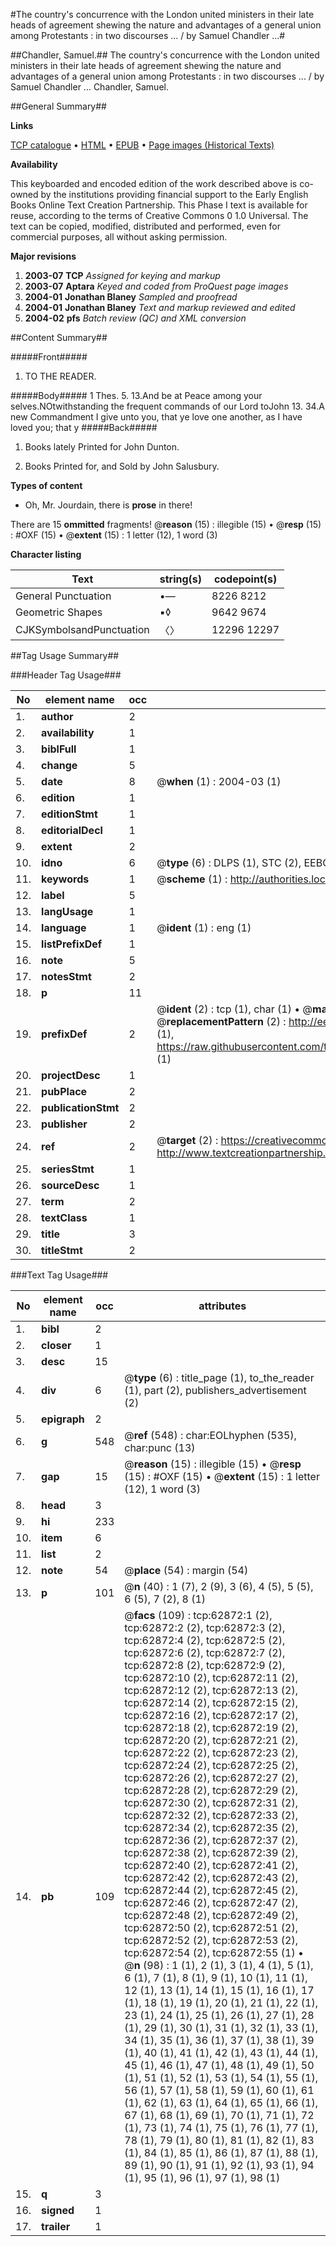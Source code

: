 #The country's concurrence with the London united ministers in their late heads of agreement shewing the nature and advantages of a general union among Protestants : in two discourses ... / by Samuel Chandler ...#

##Chandler, Samuel.##
The country's concurrence with the London united ministers in their late heads of agreement shewing the nature and advantages of a general union among Protestants : in two discourses ... / by Samuel Chandler ...
Chandler, Samuel.

##General Summary##

**Links**

[TCP catalogue](http://www.ota.ox.ac.uk/tcp/)  • 
[HTML](http://tei.it.ox.ac.uk/tcp/Texts-HTML/free/A31/A31660.html)  • 
[EPUB](http://tei.it.ox.ac.uk/tcp/Texts-EPUB/free/A31/A31660.epub) • 
[Page images (Historical Texts)](https://data.historicaltexts.jisc.ac.uk/view?pubId=eebo-12537284e&pageId=eebo-12537284e-62872-1)

**Availability**

This keyboarded and encoded edition of the
	       work described above is co-owned by the institutions
	       providing financial support to the Early English Books
	       Online Text Creation Partnership. This Phase I text is
	       available for reuse, according to the terms of Creative
	       Commons 0 1.0 Universal. The text can be copied,
	       modified, distributed and performed, even for
	       commercial purposes, all without asking permission.

**Major revisions**

1. __2003-07__ __TCP__ *Assigned for keying and markup*
1. __2003-07__ __Aptara__ *Keyed and coded from ProQuest page images*
1. __2004-01__ __Jonathan Blaney__ *Sampled and proofread*
1. __2004-01__ __Jonathan Blaney__ *Text and markup reviewed and edited*
1. __2004-02__ __pfs__ *Batch review (QC) and XML conversion*

##Content Summary##

#####Front#####

1. TO THE
READER.

#####Body#####
1 Thes. 5. 13.And be at Peace among your
selves.NOtwithstanding the frequent
commands of our
Lord toJohn 13. 34.A new Commandment I give unto you,
that ye love one another, as I have
loved you; that y
#####Back#####

1. Books lately Printed for John Dunton.

1. Books Printed for, and Sold by John
Salusbury.

**Types of content**

  * Oh, Mr. Jourdain, there is **prose** in there!

There are 15 **ommitted** fragments! 
 @__reason__ (15) : illegible (15)  •  @__resp__ (15) : #OXF (15)  •  @__extent__ (15) : 1 letter (12), 1 word (3)

**Character listing**


|Text|string(s)|codepoint(s)|
|---|---|---|
|General Punctuation|•—|8226 8212|
|Geometric Shapes|▪◊|9642 9674|
|CJKSymbolsandPunctuation|〈〉|12296 12297|

##Tag Usage Summary##

###Header Tag Usage###

|No|element name|occ|attributes|
|---|---|---|---|
|1.|__author__|2||
|2.|__availability__|1||
|3.|__biblFull__|1||
|4.|__change__|5||
|5.|__date__|8| @__when__ (1) : 2004-03 (1)|
|6.|__edition__|1||
|7.|__editionStmt__|1||
|8.|__editorialDecl__|1||
|9.|__extent__|2||
|10.|__idno__|6| @__type__ (6) : DLPS (1), STC (2), EEBO-CITATION (1), OCLC (1), VID (1)|
|11.|__keywords__|1| @__scheme__ (1) : http://authorities.loc.gov/ (1)|
|12.|__label__|5||
|13.|__langUsage__|1||
|14.|__language__|1| @__ident__ (1) : eng (1)|
|15.|__listPrefixDef__|1||
|16.|__note__|5||
|17.|__notesStmt__|2||
|18.|__p__|11||
|19.|__prefixDef__|2| @__ident__ (2) : tcp (1), char (1)  •  @__matchPattern__ (2) : ([0-9\-]+):([0-9IVX]+) (1), (.+) (1)  •  @__replacementPattern__ (2) : http://eebo.chadwyck.com/downloadtiff?vid=$1&page=$2 (1), https://raw.githubusercontent.com/textcreationpartnership/Texts/master/tcpchars.xml#$1 (1)|
|20.|__projectDesc__|1||
|21.|__pubPlace__|2||
|22.|__publicationStmt__|2||
|23.|__publisher__|2||
|24.|__ref__|2| @__target__ (2) : https://creativecommons.org/publicdomain/zero/1.0/ (1), http://www.textcreationpartnership.org/docs/. (1)|
|25.|__seriesStmt__|1||
|26.|__sourceDesc__|1||
|27.|__term__|2||
|28.|__textClass__|1||
|29.|__title__|3||
|30.|__titleStmt__|2||


###Text Tag Usage###

|No|element name|occ|attributes|
|---|---|---|---|
|1.|__bibl__|2||
|2.|__closer__|1||
|3.|__desc__|15||
|4.|__div__|6| @__type__ (6) : title_page (1), to_the_reader (1), part (2), publishers_advertisement (2)|
|5.|__epigraph__|2||
|6.|__g__|548| @__ref__ (548) : char:EOLhyphen (535), char:punc (13)|
|7.|__gap__|15| @__reason__ (15) : illegible (15)  •  @__resp__ (15) : #OXF (15)  •  @__extent__ (15) : 1 letter (12), 1 word (3)|
|8.|__head__|3||
|9.|__hi__|233||
|10.|__item__|6||
|11.|__list__|2||
|12.|__note__|54| @__place__ (54) : margin (54)|
|13.|__p__|101| @__n__ (40) : 1 (7), 2 (9), 3 (6), 4 (5), 5 (5), 6 (5), 7 (2), 8 (1)|
|14.|__pb__|109| @__facs__ (109) : tcp:62872:1 (2), tcp:62872:2 (2), tcp:62872:3 (2), tcp:62872:4 (2), tcp:62872:5 (2), tcp:62872:6 (2), tcp:62872:7 (2), tcp:62872:8 (2), tcp:62872:9 (2), tcp:62872:10 (2), tcp:62872:11 (2), tcp:62872:12 (2), tcp:62872:13 (2), tcp:62872:14 (2), tcp:62872:15 (2), tcp:62872:16 (2), tcp:62872:17 (2), tcp:62872:18 (2), tcp:62872:19 (2), tcp:62872:20 (2), tcp:62872:21 (2), tcp:62872:22 (2), tcp:62872:23 (2), tcp:62872:24 (2), tcp:62872:25 (2), tcp:62872:26 (2), tcp:62872:27 (2), tcp:62872:28 (2), tcp:62872:29 (2), tcp:62872:30 (2), tcp:62872:31 (2), tcp:62872:32 (2), tcp:62872:33 (2), tcp:62872:34 (2), tcp:62872:35 (2), tcp:62872:36 (2), tcp:62872:37 (2), tcp:62872:38 (2), tcp:62872:39 (2), tcp:62872:40 (2), tcp:62872:41 (2), tcp:62872:42 (2), tcp:62872:43 (2), tcp:62872:44 (2), tcp:62872:45 (2), tcp:62872:46 (2), tcp:62872:47 (2), tcp:62872:48 (2), tcp:62872:49 (2), tcp:62872:50 (2), tcp:62872:51 (2), tcp:62872:52 (2), tcp:62872:53 (2), tcp:62872:54 (2), tcp:62872:55 (1)  •  @__n__ (98) : 1 (1), 2 (1), 3 (1), 4 (1), 5 (1), 6 (1), 7 (1), 8 (1), 9 (1), 10 (1), 11 (1), 12 (1), 13 (1), 14 (1), 15 (1), 16 (1), 17 (1), 18 (1), 19 (1), 20 (1), 21 (1), 22 (1), 23 (1), 24 (1), 25 (1), 26 (1), 27 (1), 28 (1), 29 (1), 30 (1), 31 (1), 32 (1), 33 (1), 34 (1), 35 (1), 36 (1), 37 (1), 38 (1), 39 (1), 40 (1), 41 (1), 42 (1), 43 (1), 44 (1), 45 (1), 46 (1), 47 (1), 48 (1), 49 (1), 50 (1), 51 (1), 52 (1), 53 (1), 54 (1), 55 (1), 56 (1), 57 (1), 58 (1), 59 (1), 60 (1), 61 (1), 62 (1), 63 (1), 64 (1), 65 (1), 66 (1), 67 (1), 68 (1), 69 (1), 70 (1), 71 (1), 72 (1), 73 (1), 74 (1), 75 (1), 76 (1), 77 (1), 78 (1), 79 (1), 80 (1), 81 (1), 82 (1), 83 (1), 84 (1), 85 (1), 86 (1), 87 (1), 88 (1), 89 (1), 90 (1), 91 (1), 92 (1), 93 (1), 94 (1), 95 (1), 96 (1), 97 (1), 98 (1)|
|15.|__q__|3||
|16.|__signed__|1||
|17.|__trailer__|1||
